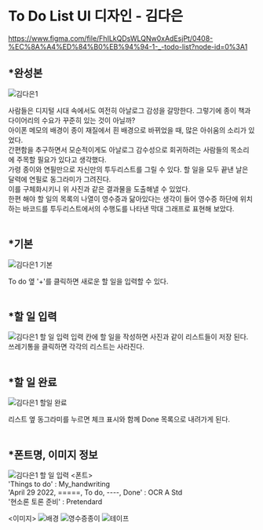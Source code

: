 To Do List UI 디자인 - 김다은
==========================
<https://www.figma.com/file/FhILkQDsWLQNw0xAdEsjPt/0408-%EC%8A%A4%ED%84%B0%EB%94%94-1-_-todo-list?node-id=0%3A1>

*완성본
------
![김다은1](https://user-images.githubusercontent.com/102949539/166413112-1cfe9eab-caae-4472-b511-0fed8b0ce4a4.png)

사람들은 디지털 시대 속에서도 여전히 아날로그 감성을 갈망한다. 그렇기에 종이 책과 다이어리의 수요가 꾸준히 있는 것이 아닐까?  
아이폰 메모의 배경이 종이 재질에서 흰 배경으로 바뀌었을 때, 많은 아쉬움의 소리가 있었다.   
간편함을 추구하면서 모순적이게도 아날로그 감수성으로 회귀하려는 사람들의 목소리에 주목할 필요가 있다고 생각했다.  
가령 종이와 연필만으로 자신만의 투두리스트를 그릴 수 있다. 할 일을 모두 끝낸 날은 달력에 연필로 동그라미가 그려진다.  
이를 구체화시키니 위 사진과 같은 결과물을 도출해낼 수 있었다.  
한편 해야 할 일의 목록의 나열이 영수증과 닮아있다는 생각이 들어 영수증 하단에 위치하는 바코드를 투두리스트에서의 수행도를 나타낸 막대 그래프로 표현해 보았다.  <br/><br/>

*기본
--------
![김다은1 기본](https://user-images.githubusercontent.com/102949539/167305876-b22c3c77-193c-4ed4-83b1-697f04072c94.png)

To do 옆 '+'를 클릭하면 새로운 할 일을 입력할 수 있다.<br/><br/>

*할 일 입력
--------
![김다은1 할 일 입력](https://user-images.githubusercontent.com/102949539/167305928-351d1afd-4aa7-4459-bcf3-6e8afa57b60d.png)
입력 칸에 할 일을 작성하면 사진과 같이 리스트들이 저장 된다.  쓰레기통을 클릭하면 각각의 리스트는 사라진다.<br/><br/>

*할 일 완료
---------
![김다은1 할일 완료](https://user-images.githubusercontent.com/102949539/167306006-5b802c4f-1d59-4141-ab97-e79f5455f0ea.png)

리스트 옆 동그라미를 누르면 체크 표시와 함께 Done 목록으로 내려가게 된다.<br/><br/>


*폰트명, 이미지 정보
----------------
![김다은1 할 일 입력](https://user-images.githubusercontent.com/102949539/167305928-351d1afd-4aa7-4459-bcf3-6e8afa57b60d.png)
<폰트>  
'Things to do' : My_handwriting  
'April 29 2022, =====, To do, ----, Done' : OCR A Std  
'현소론 토론 준비' : Pretendard  

<이미지>
![배경](https://user-images.githubusercontent.com/102949539/167306594-9772fec4-5396-4497-a29f-c0af4d68e58b.png)
![영수증종이](https://user-images.githubusercontent.com/102949539/167306597-b40cf502-b90b-4ec8-844c-0fa554db5706.png)
![테이프](https://user-images.githubusercontent.com/102949539/167306599-f6d248fa-2b03-41ec-9314-eea23952bae9.png)


